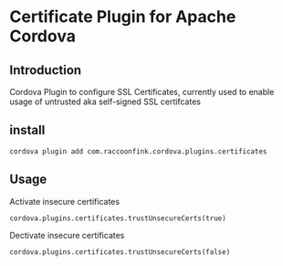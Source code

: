 # Certificate Plugin for Apache Cordova

## Introduction
Cordova Plugin to configure SSL Certificates, currently used to enable usage of untrusted  aka self-signed SSL certifcates


## install

```
cordova plugin add com.raccoonfink.cordova.plugins.certificates
```

## Usage

Activate insecure certificates
```
cordova.plugins.certificates.trustUnsecureCerts(true)
```

Dectivate insecure certificates
```
cordova.plugins.certificates.trustUnsecureCerts(false)
```

